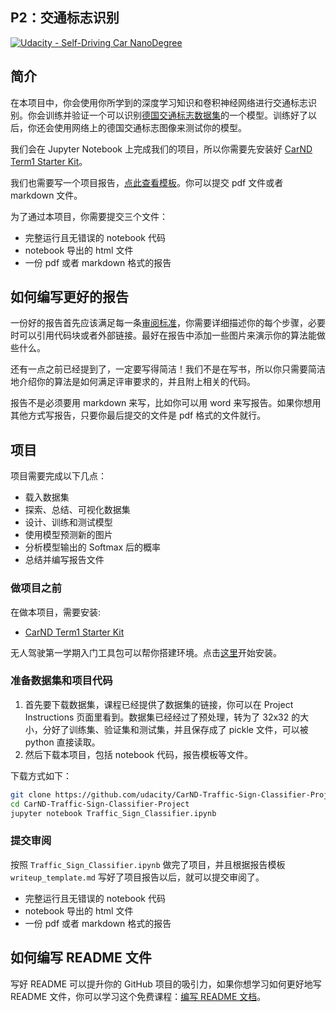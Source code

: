 ## P2：交通标志识别

[![Udacity - Self-Driving Car NanoDegree](https://s3.amazonaws.com/udacity-sdc/github/shield-carnd.svg)](http://www.udacity.com/drive)

## 简介

在本项目中，你会使用你所学到的深度学习知识和卷积神经网络进行交通标志识别。你会训练并验证一个可以识别[德国交通标志数据集](http://benchmark.ini.rub.de/?section=gtsrb&subsection=dataset)的一个模型。训练好了以后，你还会使用网络上的德国交通标志图像来测试你的模型。

我们会在 Jupyter Notebook 上完成我们的项目，所以你需要先安装好 [CarND Term1 Starter Kit](https://github.com/udacity/CarND-Term1-Starter-Kit)。

我们也需要写一个项目报告，[点此查看模板](writeup_template.md)。你可以提交 pdf 文件或者 markdown 文件。

为了通过本项目，你需要提交三个文件：

* 完整运行且无错误的 notebook 代码
* notebook 导出的 html 文件
* 一份 pdf 或者 markdown 格式的报告

## 如何编写更好的报告

一份好的报告首先应该满足每一条[审阅标准](https://review.udacity.com/#!/rubrics/481/view)，你需要详细描述你的每个步骤，必要时可以引用代码块或者外部链接。最好在报告中添加一些图片来演示你的算法能做些什么。

还有一点之前已经提到了，一定要写得简洁！我们不是在写书，所以你只需要简洁地介绍你的算法是如何满足评审要求的，并且附上相关的代码。

报告不是必须要用 markdown 来写，比如你可以用 word 来写报告。如果你想用其他方式写报告，只要你最后提交的文件是 pdf 格式的文件就行。

## 项目

项目需要完成以下几点：

* 载入数据集
* 探索、总结、可视化数据集
* 设计、训练和测试模型
* 使用模型预测新的图片
* 分析模型输出的 Softmax 后的概率
* 总结并编写报告文件

### 做项目之前

在做本项目，需要安装:

* [CarND Term1 Starter Kit](https://github.com/udacity/CarND-Term1-Starter-Kit)

无人驾驶第一学期入门工具包可以帮你搭建环境。点击[这里](https://github.com/nd013/CarND-Term1-Starter-Kit/)开始安装。

### 准备数据集和项目代码

1. 首先要下载数据集，课程已经提供了数据集的链接，你可以在 Project Instructions 页面里看到。数据集已经经过了预处理，转为了 32x32 的大小，分好了训练集、验证集和测试集，并且保存成了 pickle 文件，可以被 python 直接读取。
2. 然后下载本项目，包括 notebook 代码，报告模板等文件。

下载方式如下：

```sh
git clone https://github.com/udacity/CarND-Traffic-Sign-Classifier-Project
cd CarND-Traffic-Sign-Classifier-Project
jupyter notebook Traffic_Sign_Classifier.ipynb
```

### 提交审阅

按照 `Traffic_Sign_Classifier.ipynb` 做完了项目，并且根据报告模板 `writeup_template.md` 写好了项目报告以后，就可以提交审阅了。

* 完整运行且无错误的 notebook 代码
* notebook 导出的 html 文件
* 一份 pdf 或者 markdown 格式的报告

## 如何编写 README 文件

写好 README 可以提升你的 GitHub 项目的吸引力，如果你想学习如何更好地写 README 文件，你可以学习这个免费课程：[编写 README 文档](https://www.udacity.com/course/writing-readmes--ud777)。
